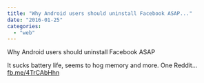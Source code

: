```yaml
---
title: "Why Android users should uninstall Facebook ASAP..."
date: "2016-01-25"
categories: 
  - "web"
---
```


Why Android users should uninstall Facebook ASAP

It sucks battery life, seems to hog memory and more. One Reddit... [fb.me/4TrCAbHhn](http://fb.me/4TrCAbHhn)
